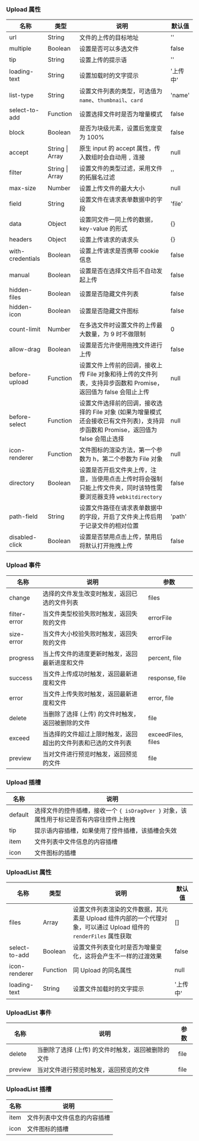 ### Upload 属性

| 名称             | 类型            | 说明                                                                                                                               | 默认值   |
| ---------------- | --------------- | ---------------------------------------------------------------------------------------------------------------------------------- | -------- |
| url              | String          | 文件的上传的目标地址                                                                                                               | ''       |
| multiple         | Boolean         | 设置是否可以多选文件                                                                                                               | false    |
| tip              | String          | 设置上传的提示语                                                                                                                   | ''       |
| loading-text     | String          | 设置加载时的文字提示                                                                                                               | '上传中' |
| list-type        | String          | 设置文件列表的类型，可选值为 `name`、`thumbnail`、`card`                                                                           | 'name'   |
| select-to-add    | Function        | 设置选择文件时是否为增量模式                                                                                                       | false    |
| block            | Boolean         | 是否为块级元素，设置后宽度变为 100%                                                                                                | false    |
| accept           | String \| Array | 原生 input 的 accept 属性，传入数组时会自动用 `,` 连接                                                                             | null     |
| filter           | String \| Array | 设置文件的类型过滤，采用文件的拓展名过滤                                                                                           | ''       |
| max-size         | Number          | 设置上传文件的最大大小                                                                                                             | null     |
| field            | String          | 设置文件在请求表单数据中的字段                                                                                                     | 'file'   |
| data             | Object          | 设置同文件一同上传的数据，key-value 的形式                                                                                         | {}       |
| headers          | Object          | 设置上传请求的请求头                                                                                                               | {}       |
| with-credentials | Boolean         | 设置上传请求是否携带 cookie 信息                                                                                                   | false    |
| manual           | Boolean         | 设置是否在选择文件后不自动发起上传                                                                                                 | false    |
| hidden-files     | Boolean         | 设置是否隐藏文件列表                                                                                                               | false    |
| hidden-icon      | Boolean         | 设置是否隐藏文件图标                                                                                                               | false    |
| count-limit      | Number          | 在多选文件时设置文件的上传最大数量，为 9 时不做限制                                                                                | 0        |
| allow-drag       | Boolean         | 设置是否允许使用拖拽文件进行上传                                                                                                   | false    |
| before-upload    | Function        | 设置文件上传前的回调，接收上传 File 对象和待上传的文件列表，支持异步函数和 Promise，返回值为 false 会阻止上传                      | null     |
| before-select    | Function        | 设置文件选择前的回调，接收选择的 File 对象 (如果为增量模式还会接收已有文件列表)，支持异步函数和 Promise，返回值为 false 会阻止选择 | null     |
| icon-renderer    | Function        | 文件图标的渲染方法，第一个参数为 h，第二个参数为 File 对象                                                                         | null     |
| directory        | Boolean         | 设置是否开启文件夹上传，注意，当使用点击上传时将会强制只能上传文件夹，同时该特性需要浏览器支持 `webkitdirectory`                   | false    |
| path-field       | String          | 设置文件路径在请求表单数据中的字段，开启了文件夹上传后用于记录文件的相对位置                                                       | 'path'   |
| disabled-click   | Boolean         | 设置是否禁用点击上传，禁用后将默认打开拖拽上传                                                                                     | false    |

### Upload 事件

| 名称            | 说明                                                           | 参数               |
| --------------- | -------------------------------------------------------------- | ------------------ |
| change       | 选择的文件发生改变时触发，返回已选的文件列表                   | files              |
| filter-error | 当文件类型校验失败时触发，返回失败的文件                       | errorFile          |
| size-error   | 当文件大小校验失败时触发，返回失败的文件                       | errorFile          |
| progress     | 当上传文件的进度更新时触发，返回最新进度和文件                 | percent, file      |
| success      | 当文件上传成功时触发，返回最新进度和文件                       | response, file     |
| error        | 当文件上传失败时触发，返回最新进度和文件                       | error, file        |
| delete       | 当删除了选择 (上传) 的文件时触发，返回被删除的文件             | file               |
| exceed       | 当选择的文件超过上限时触发，返回超出的文件列表和已选的文件列表 | exceedFiles, files |
| preview      | 当对文件进行预览时触发，返回预览的文件                         | file               |

### Upload 插槽

| 名称    | 说明                                                                                     |
| ------- | ---------------------------------------------------------------------------------------- |
| default | 选择文件的控件插槽，接收一个 `{ isDragOver }` 对象，该属性用于标记是否有内容往控件上拖拽 |
| tip     | 提示语内容插槽，如果使用了控件插槽，该插槽会失效                                         |
| item    | 文件列表中文件信息的内容插槽                                                             |
| icon    | 文件图标的插槽                                                                           |

### UploadList 属性

| 名称          | 类型     | 说明                                                                                                              | 默认值   |
| ------------- | -------- | ----------------------------------------------------------------------------------------------------------------- | -------- |
| files         | Array    | 设置文件列表渲染的文件数据，其元素是 Upload 组件内部的一个代理对象，可以通过 Upload 组件的 `renderFiles` 属性获取 | []       |
| select-to-add | Boolean  | 设置文件列表变化时是否为增量变化，这将会产生不一样的过渡效果                                                      | false    |
| icon-renderer | Function | 同 Upload 的同名属性                                                                                              | null     |
| loading-text  | String   | 设置文件加载时的文字提示                                                                                          | '上传中' |

### UploadList 事件

| 名称       | 说明                                               | 参数 |
| ---------- | -------------------------------------------------- | ---- |
| delete  | 当删除了选择 (上传) 的文件时触发，返回被删除的文件 | file |
| preview | 当对文件进行预览时触发，返回预览的文件             | file |

### UploadList 插槽

| 名称 | 说明                         |
| ---- | ---------------------------- |
| item | 文件列表中文件信息的内容插槽 |
| icon | 文件图标的插槽               |
